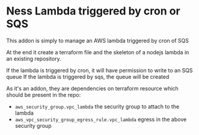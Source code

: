 # Ness Lambda triggered by cron or SQS

This addon is simply to manage an AWS lambda triggered by cron of SQS

At the end it create a terraform file and the skeleton of a nodejs lambda in an existing repository.

If the lambda is triggered by cron, it will have permission to write to an SQS queue
If the lambda is triggered by sqs, the queue will be created

As it's an addon, they are dependencies on terraform resource which should be present in the repo:

- `aws_security_group.vpc_lambda` the security group to attach to the lambda
- `aws_vpc_security_group_egress_rule.vpc_lambda` egress in the above security group
